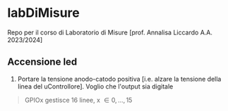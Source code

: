 # labDiMisure
Repo per il corso di Laboratorio di Misure [prof. Annalisa Liccardo A.A. 2023/2024]

## Accensione led
1. Portare la tensione anodo-catodo positiva [i.e. alzare la tensione della linea del uControllore]. Voglio che l'output sia digitale

> GPIOx gestisce 16 linee, x $\in {0,...,15}$
